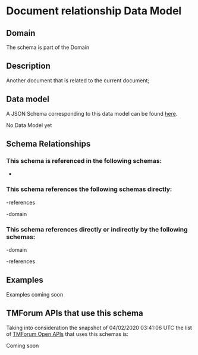 # Document relationship Data Model

## Domain

The  schema is part of the  Domain

## Description

Another document that is related to the current document;

## Data model

A JSON Schema corresponding to this data model can be found
[here](https://github.com/tmforum-rand/schemas/blob/candidates/Common/DocumentRelationship.schema.json).

No Data Model yet

## Schema Relationships

### This schema is referenced in the following schemas:

-

### This schema references the following schemas directly:

-references

-domain

### This schema references directly or indirectly by the following schemas:

-domain

-references



## Examples

Examples coming soon

## TMForum APIs that use this schema

Taking into consideration the snapshot of 04/02/2020 03:41:06 UTC the list of [TMForum Open APIs](https://www.tmforum.org/open-apis/) that uses this schemas is:

Coming soon
